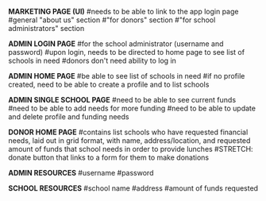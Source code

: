 **MARKETING PAGE (UI)**
#needs to be able to link to the app login page
#general "about us" section
#"for donors" section
#"for school administrators" section

**ADMIN LOGIN PAGE**
#for the school administrator (username and password)
#upon login, needs to be directed to home page to see list of schools in need
#donors don't need ability to log in

**ADMIN HOME PAGE**
#be able to see list of schools in need
#if no profile created, need to be able to create a profile and to list schools

**ADMIN SINGLE SCHOOL PAGE**
#need to be able to see current funds 
#need to be able to add needs for more funding
#need to be able to update and delete profile and funding needs

**DONOR HOME PAGE**
#contains list schools who have requested financial needs, laid out in grid format, with name, address/location, and requested amount of funds that school needs in order to provide lunches
#STRETCH: donate button that links to a form for them to make donations

**ADMIN RESOURCES**
#username
#password

**SCHOOL RESOURCES**
#school name
#address
#amount of funds requested

